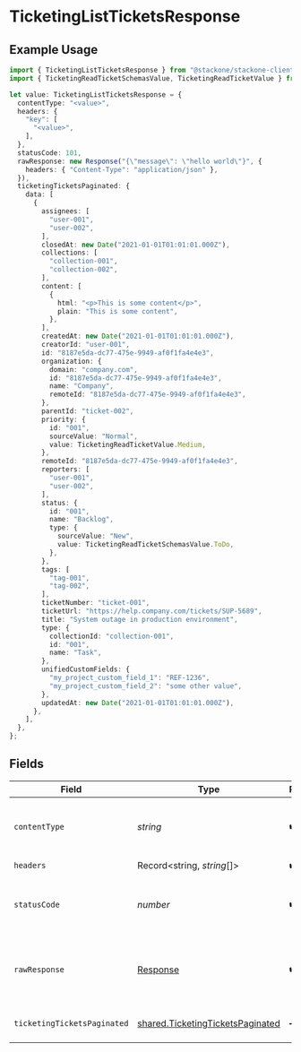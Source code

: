 # TicketingListTicketsResponse

## Example Usage

```typescript
import { TicketingListTicketsResponse } from "@stackone/stackone-client-ts/sdk/models/operations";
import { TicketingReadTicketSchemasValue, TicketingReadTicketValue } from "@stackone/stackone-client-ts/sdk/models/shared";

let value: TicketingListTicketsResponse = {
  contentType: "<value>",
  headers: {
    "key": [
      "<value>",
    ],
  },
  statusCode: 101,
  rawResponse: new Response("{\"message\": \"hello world\"}", {
    headers: { "Content-Type": "application/json" },
  }),
  ticketingTicketsPaginated: {
    data: [
      {
        assignees: [
          "user-001",
          "user-002",
        ],
        closedAt: new Date("2021-01-01T01:01:01.000Z"),
        collections: [
          "collection-001",
          "collection-002",
        ],
        content: [
          {
            html: "<p>This is some content</p>",
            plain: "This is some content",
          },
        ],
        createdAt: new Date("2021-01-01T01:01:01.000Z"),
        creatorId: "user-001",
        id: "8187e5da-dc77-475e-9949-af0f1fa4e4e3",
        organization: {
          domain: "company.com",
          id: "8187e5da-dc77-475e-9949-af0f1fa4e4e3",
          name: "Company",
          remoteId: "8187e5da-dc77-475e-9949-af0f1fa4e4e3",
        },
        parentId: "ticket-002",
        priority: {
          id: "001",
          sourceValue: "Normal",
          value: TicketingReadTicketValue.Medium,
        },
        remoteId: "8187e5da-dc77-475e-9949-af0f1fa4e4e3",
        reporters: [
          "user-001",
          "user-002",
        ],
        status: {
          id: "001",
          name: "Backlog",
          type: {
            sourceValue: "New",
            value: TicketingReadTicketSchemasValue.ToDo,
          },
        },
        tags: [
          "tag-001",
          "tag-002",
        ],
        ticketNumber: "ticket-001",
        ticketUrl: "https://help.company.com/tickets/SUP-5689",
        title: "System outage in production environment",
        type: {
          collectionId: "collection-001",
          id: "001",
          name: "Task",
        },
        unifiedCustomFields: {
          "my_project_custom_field_1": "REF-1236",
          "my_project_custom_field_2": "some other value",
        },
        updatedAt: new Date("2021-01-01T01:01:01.000Z"),
      },
    ],
  },
};
```

## Fields

| Field                                                                                       | Type                                                                                        | Required                                                                                    | Description                                                                                 |
| ------------------------------------------------------------------------------------------- | ------------------------------------------------------------------------------------------- | ------------------------------------------------------------------------------------------- | ------------------------------------------------------------------------------------------- |
| `contentType`                                                                               | *string*                                                                                    | :heavy_check_mark:                                                                          | HTTP response content type for this operation                                               |
| `headers`                                                                                   | Record<string, *string*[]>                                                                  | :heavy_check_mark:                                                                          | N/A                                                                                         |
| `statusCode`                                                                                | *number*                                                                                    | :heavy_check_mark:                                                                          | HTTP response status code for this operation                                                |
| `rawResponse`                                                                               | [Response](https://developer.mozilla.org/en-US/docs/Web/API/Response)                       | :heavy_check_mark:                                                                          | Raw HTTP response; suitable for custom response parsing                                     |
| `ticketingTicketsPaginated`                                                                 | [shared.TicketingTicketsPaginated](../../../sdk/models/shared/ticketingticketspaginated.md) | :heavy_minus_sign:                                                                          | The list of tickets was retrieved.                                                          |